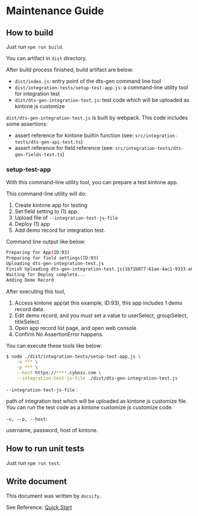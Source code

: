 # Maintenance Guide

## How to build
Just run `npm run build`.

You can artifact in `dist` directory.

After build process finished, build artifact are below:

- `dist/index.js`: entry point of the dts-gen command line tool
- `dist/integration-tests/setup-test-app.js`: a command-line utility tool for integration test
- `dist/dts-gen-integration-test.js`: test code which will be uploaded as kintone js customize


`dist/dts-gen-integration-test.js` is built by webpack.
This code includes some assertions:

- assert reference for kintone builtin function (see: `src/integration-tests/dts-gen-api-test.ts`)
- assert reference for field reference (see: `src/integration-tests/dts-gen-fields-test.ts`)

### setup-test-app
With this command-line utility tool, you can prepare a test kintone app.

This command-line utility will do:

1. Create kintone app for testing
2. Set field setting to (1) app.
3. Upload file of `--integration-test-js-file`
4. Deploy (1) app
5. Add demo record for integration test.

Command line output like below:
```bash
Preparing for App(ID:93)
Preparing for field settings(ID:93)
Uploading dts-gen-integration-test.js
Finish Uploading dts-gen-integration-test.js(1b71b877-61ae-4ac1-9333-a00a97ff0db0)
Waiting for Deploy complete...
Adding Demo Record
```

After executing this tool,

1. Access kintone app(at this example, ID:93), this app includes 1 demo record data.
2. Edit demo record, and you must set a value to userSelect, groupSelect, titleSelect.
3. Open app record list page, and open web console
4. Confirm No AssertionError happens.


You can execute these tools like below:

```bash
$ node ./dist/integration-tests/setup-test-app.js \
    -u *** \
    -p *** \
    --host https://****.cybozu.com \
    --integration-test-js-file ./dist/dts-gen-integration-test.js
```

`--integration-test-js-file` :

path of integration test which will be uploaded as kintone js customize file.
You can run the test code as a kintone customize js customize code.

`-u, --p, --host`:

username, password, host of kintone.

## How to run unit tests

Just run `npm run test`.

## Write document

This document was written by `docsify`.

See Reference: [Quick Start](https://docsify.js.org/#/quickstart)
